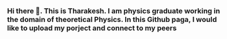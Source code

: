 ### Hi there 👋. This is Tharakesh. I am physics graduate working in the domain of theoretical Physics. In this Github paga, I would like to upload my porject and connect to my peers

<!--
**Jinx-winx/jinx-winx** is a ✨ _special_ ✨ repository because its `README.md` (this file) appears on your GitHub profile.

Here are some ideas to get you started:

- 🔭 I’m currently working on Unruh effect on the event horizon of Black holes ...
- 🌱 I’m currently learning ...
- 👯 I’m looking to collaborate on ...
- 🤔 I’m looking for help with ...
- 💬 Ask me about ...
- 📫 How to reach me: ...
- 😄 Pronouns: ...
- ⚡ Fun fact: ...
-->
